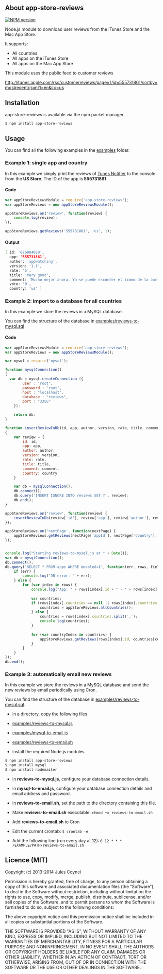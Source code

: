 ## About app-store-reviews

[![NPM version](https://badge.fury.io/js/app-store-reviews.png)](http://badge.fury.io/js/app-store-reviews)

Node.js module to download user reviews from the iTunes Store and the Mac App Store.

It supports:

* All countries
* All apps on the iTunes Store
* All apps on the Mac App Store

This module uses the public feed to customer reviews

  http://itunes.apple.com/rss/customerreviews/page=1/id=555731861/sortby=mostrecent/json?l=en&cc=us

## Installation
app-store-reviews is available via the npm packet manager.

```bash
$ npm install app-store-reviews
```

## Usage
You can find all the following examples in the [examples](https://raw.github.com/jcoynel/app-store-reviews/master/examples/) folder.

### Example 1: single app and country
In this example we simply print the reviews of [Tunes Notifier](http://www.tunes-notifier.com) to the console from the **US Store**. The ID of the app is **555731861**.

#### Code
```js
var appStoreReviewsModule = require('app-store-reviews');
var appStoreReviews = new appStoreReviewsModule();

appStoreReviews.on('review', function(review) {
	console.log(review);
});

appStoreReviews.getReviews('555731861', 'us', 1);
```

#### Output
```bash
[ id: '676984080',
  app: '555731861',
  author: 'appwatching',
  version: '1.1',
  rate: '5',
  title: 'Very good',
  comment: 'Mucho mejor ahora. Ya se puede esconder el icono de la barra de menús.',
  vote: '0',
  country: 'us' ]
```

### Example 2: import to a database for all countries
In this example we store the reviews in a MySQL database.

You can find the structure of the database in [examples/reviews-to-mysql.sql](https://raw.github.com/jcoynel/app-store-reviews/master/examples/reviews-to-mysql.sql)

#### Code
```js
var appStoreReviewsModule = require('app-store-reviews');
var appStoreReviews = new appStoreReviewsModule();

var mysql = require('mysql');

function mysqlConnection()
{
  var db = mysql.createConnection ({
		user : 'root',
	    password : 'root',
	    host : "localhost",
	    database : "reviews",
	    port : "3306"
	});

	return db;
}

function insertReviewInDb(id, app, author, version, rate, title, comment, country)
{
	var review = {
		id: id,
		app: app,
		author: author,
		version: version,
		rate: rate,
		title: title,
		comment: comment,
		country: country
	}

	var db = mysqlConnection();
	db.connect();
	db.query('INSERT IGNORE INTO reviews SET ?', review);
	db.end();
}

appStoreReviews.on('review', function(review) {
	insertReviewInDb(review['id'], review['app'], review['author'], review['version'], review['rate'], review['title'], review['comment'], review['country']);
});

appStoreReviews.on('nextPage', function(nextPage) {
	appStoreReviews.getReviews(nextPage['appId'], nextPage['country'], nextPage['nextPage']);
});


console.log("Starting reviews-to-mysql.js at " + Date());
var db = mysqlConnection();
db.connect();
db.query('SELECT * FROM apps WHERE enabled=1', function(err, rows, fields) {
	if (err) {
		console.log("DB error: " + err);
	} else {
		for (var index in rows) {
			console.log("App: " + rows[index].id + " - " + rows[index].name);
			
			var countries;
			if (rows[index].countries == null || rows[index].countries == "") {
				countries = appStoreReviews.allCountries();
			} else {
				countries = rows[index].countries.split(',');
				console.log(countries);
			}
			
			for (var countryIndex in countries) {
				appStoreReviews.getReviews(rows[index].id, countries[countryIndex], 1);
			}
		}
	}
});
db.end();
```

### Example 3: automatically email new reviews
In this example we store the reviews in a MySQL database and send the new reviews by email periodically using Cron.

You can find the structure of the database in [examples/reviews-to-mysql.sql](https://raw.github.com/jcoynel/app-store-reviews/master/examples/reviews-to-mysql.sql).

* In a directory, copy the following files
 * [examples/reviews-to-mysql.js](https://raw.github.com/jcoynel/app-store-reviews/master/examples/reviews-to-mysql.js)
 * [examples/mysql-to-email.js](https://raw.github.com/jcoynel/app-store-reviews/master/examples/mysql-to-email.js)
 * [examples/reviews-to-email.sh](https://raw.github.com/jcoynel/app-store-reviews/master/examples/reviews-to-email.sh)

* Install the required Node.js modules
```bash
$ npm install app-store-reviews
$ npm install mysql
$ npm install nodemailer
```

* In **reviews-to-mysql.js**, configure your database connection details.

* In **mysql-to-email.js**, configure your database connection details and email address and password.

* In **reviews-to-email.sh**, set the path to the directory containing this file.

* Make **reviews-to-email.sh** executable: `chmod +x reviews-to-email.sh`

* Add **reviews-to-email.sh** to Cron
 * Edit the current crontab: `$ crontab -e`
 * Add the following line (run every day at 12): `0 12 * * * /EXAMPLE/PATH/reviews-to-email.sh`
 

## Licence (MIT)

Copyright (c) 2013-2014 Jules Coynel

Permission is hereby granted, free of charge, to any person obtaining a copy of this software and associated documentation files (the "Software"), to deal in the Software without restriction, including without limitation the rights to use, copy, modify, merge, publish, distribute, sublicense, and/or sell copies of the Software, and to permit persons to whom the Software is furnished to do so, subject to the following conditions:

The above copyright notice and this permission notice shall be included in all copies or substantial portions of the Software.

THE SOFTWARE IS PROVIDED "AS IS", WITHOUT WARRANTY OF ANY KIND, EXPRESS OR IMPLIED, INCLUDING BUT NOT LIMITED TO THE WARRANTIES OF MERCHANTABILITY, FITNESS FOR A PARTICULAR PURPOSE AND NONINFRINGEMENT. IN NO EVENT SHALL THE AUTHORS OR COPYRIGHT HOLDERS BE LIABLE FOR ANY CLAIM, DAMAGES OR OTHER LIABILITY, WHETHER IN AN ACTION OF CONTRACT, TORT OR OTHERWISE, ARISING FROM, OUT OF OR IN CONNECTION WITH THE SOFTWARE OR THE USE OR OTHER DEALINGS IN THE SOFTWARE.
